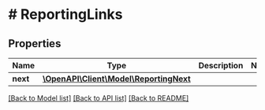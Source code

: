 # # ReportingLinks

## Properties

Name | Type | Description | Notes
------------ | ------------- | ------------- | -------------
**next** | [**\OpenAPI\Client\Model\ReportingNext**](ReportingNext.md) |  |

[[Back to Model list]](../../README.md#models) [[Back to API list]](../../README.md#endpoints) [[Back to README]](../../README.md)
